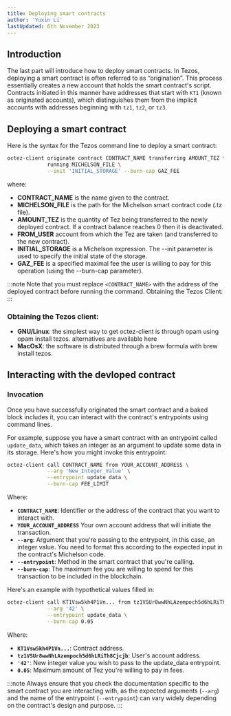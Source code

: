 ```yaml
---
title: Deploying smart contracts
author: 'Yuxin Li'
lastUpdated: 6th November 2023
---
```

## Introduction
The last part will introduce how to deploy smart contracts. In Tezos, deploying a smart contract is often referred to as “origination”. This process essentially creates a new account that holds the smart contract's script. Contracts initiated in this manner have addresses that start with `KT1` (known as originated accounts), which distinguishes them from the implicit accounts with addresses beginning with `tz1`, `tz2`, or `tz3`.

## Deploying a smart contract
Here is the syntax for the Tezos command line to deploy a smart contract:
```bash
octez-client originate contract CONTRACT_NAME transferring AMOUNT_TEZ from FROM_USER \
             running MICHELSON_FILE \
             --init 'INITIAL_STORAGE' --burn-cap GAZ_FEE
```             
where:
- **CONTRACT_NAME** is the name given to the contract.
- **MICHELSON_FILE** is the path for the Michelson smart contract code (.tz file).
- **AMOUNT_TEZ** is the quantity of Tez being transferred to the newly deployed contract. If a contract balance reaches 0 then it is deactivated.
- **FROM_USER** account from which the Tez are taken (and transferred to the new contract).
- **INITIAL_STORAGE** is a Michelson expression. The --init parameter is used to specify the initial state of the storage.
- **GAZ_FEE** is a specified maximal fee the user is willing to pay for this operation (using the --burn-cap parameter).

:::note
Note that you must replace `<CONTRACT_NAME>` with the address of the deployed contract before running the command.
Obtaining the Tezos Client:
:::

### Obtaining the Tezos client:
- **GNU/Linux**: the simplest way to get octez-client is through opam using opam install tezos. alternatives are available here
- **MacOsX**: the software is distributed through a brew formula with brew install tezos.

## Interacting with the devloped contract

### Invocation
Once you have successfully originated the smart contract and a baked block includes it, you can interact with the contract's entrypoints using command lines.

For example, suppose you have a smart contract with an entrypoint called `update_data`, which takes an integer as an argument to update some data in its storage. Here's how you might invoke this entrypoint:

```bash
octez-client call CONTRACT_NAME from YOUR_ACCOUNT_ADDRESS \
             --arg 'New_Integer_Value' \
             --entrypoint update_data \
             --burn-cap FEE_LIMIT
```
Where:

- **`CONTRACT_NAME`**: Identifier or the address of the contract that you want to interact with.
- **`YOUR_ACCOUNT_ADDRESS`** Your own account address that will initiate the transaction.
- **`--arg`**:  Argument that you're passing to the entrypoint, in this case, an integer value. You need to format this according to the expected input in the contract's Michelson code.
- **`--entrypoint`**: Method in the smart contract that you're calling.
- **`--burn-cap`**:  The maximum fee you are willing to spend for this transaction to be included in the blockchain.

Here's an example with hypothetical values filled in:

```bash
octez-client call KT1Vsw5kh4P1Vn... from tz1VSUr8wwNhLAzempoch5d6hLRiTh8Cjcjb \
             --arg '42' \
             --entrypoint update_data \
             --burn-cap 0.05
```
Where:

- **`KT1Vsw5kh4P1Vn...`**: Contract address.
- **`tz1VSUr8wwNhLAzempoch5d6hLRiTh8Cjcjb`**: User's account address.
- **`'42'`**: New integer value you wish to pass to the update_data entrypoint.
- **`0.05`**: Maximum amount of Tez you're willing to pay in fees.

:::note
Always ensure that you check the documentation specific to the smart contract you are interacting with, as the expected arguments (`--arg`) and the name of the entrypoint (`--entrypoint`) can vary widely depending on the contract's design and purpose.
:::




